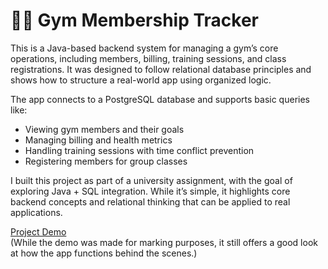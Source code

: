 # 🏋️‍♂️ Gym Membership Tracker

This is a Java-based backend system for managing a gym’s core operations, including members, billing, training sessions, and class registrations. It was designed to follow relational database principles and shows how to structure a real-world app using organized logic.

The app connects to a PostgreSQL database and supports basic queries like:
- Viewing gym members and their goals
- Managing billing and health metrics
- Handling training sessions with time conflict prevention
- Registering members for group classes

I built this project as part of a university assignment, with the goal of exploring Java + SQL integration. While it’s simple, it highlights core backend concepts and relational thinking that can be applied to real applications.

[Project Demo](https://youtu.be/U7RyJ1jICm0)  
(While the demo was made for marking purposes, it still offers a good look at how the app functions behind the scenes.)
